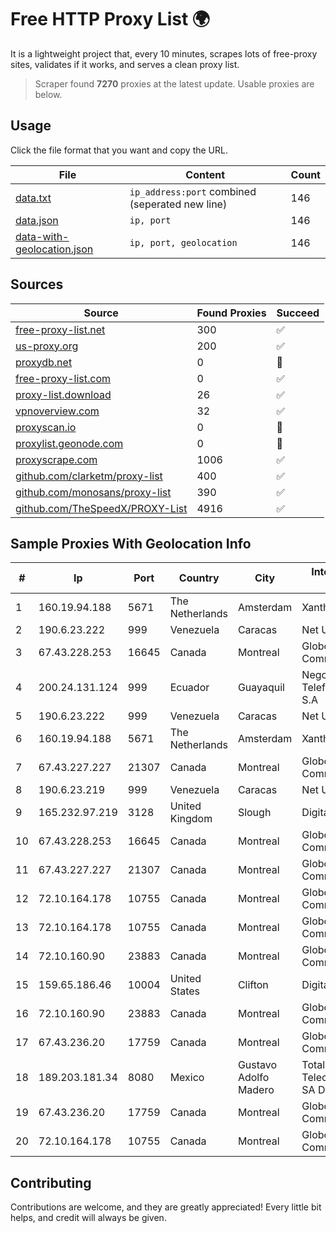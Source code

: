 
# Free HTTP Proxy List 🌍

It is a lightweight project that, every 10 minutes, scrapes lots of free-proxy sites, validates if it works, and serves a clean proxy list.


> Scraper found **7270** proxies at the latest update. Usable proxies are below.

## Usage

Click the file format that you want and copy the URL.


|File|Content|Count|
|----|-------|-----|
|[data.txt](https://raw.githubusercontent.com/themiralay/Proxy-List-World/master/data.txt)|`ip_address:port` combined (seperated new line)|146|
|[data.json](https://raw.githubusercontent.com/themiralay/Proxy-List-World/master/data.json)|`ip, port`|146|
|[data-with-geolocation.json](https://raw.githubusercontent.com/themiralay/Proxy-List-World/master/data-with-geolocation.json)|`ip, port, geolocation`|146|

## Sources

|Source|Found Proxies|Succeed|
|------|-------------|-------|
|[free-proxy-list.net](https://free-proxy-list.net)|300|✅|
|[us-proxy.org](https://www.us-proxy.org)|200|✅|
|[proxydb.net](http://proxydb.net)|0|🚫|
|[free-proxy-list.com](https://free-proxy-list.com/?page=&port=&type%5B%5D=http&type%5B%5D=https&up_time=0&search=Search)|0|✅|
|[proxy-list.download](https://www.proxy-list.download/HTTP)|26|✅|
|[vpnoverview.com](https://vpnoverview.com/privacy/anonymous-browsing/free-proxy-servers)|32|✅|
|[proxyscan.io](https://www.proxyscan.io)|0|🚫|
|[proxylist.geonode.com](https://proxylist.geonode.com/api/proxy-list?limit=300&page=1&sort_by=lastChecked&sort_type=desc&protocols=http,https)|0|🚫|
|[proxyscrape.com](https://api.proxyscrape.com/v2/?request=displayproxies&protocol=http&timeout=10000&country=all&ssl=all&anonymity=all)|1006|✅|
|[github.com/clarketm/proxy-list](https://raw.githubusercontent.com/clarketm/proxy-list/master/proxy-list-raw.txt)|400|✅|
|[github.com/monosans/proxy-list](https://raw.githubusercontent.com/monosans/proxy-list/main/proxies/http.txt)|390|✅|
|[github.com/TheSpeedX/PROXY-List](https://raw.githubusercontent.com/TheSpeedX/PROXY-List/master/http.txt)|4916|✅|


## Sample Proxies With Geolocation Info

|#|Ip|Port|Country|City|Internet Service Provider|
|-|--|----|-------|----|-------------------------|
|1|160.19.94.188|5671|The Netherlands|Amsterdam|Xantho UAB|
|2|190.6.23.222|999|Venezuela|Caracas|Net Uno|
|3|67.43.228.253|16645|Canada|Montreal|GloboTech Communications|
|4|200.24.131.124|999|Ecuador|Guayaquil|Negocios Y Telefonia Nedetel S.A|
|5|190.6.23.222|999|Venezuela|Caracas|Net Uno|
|6|160.19.94.188|5671|The Netherlands|Amsterdam|Xantho UAB|
|7|67.43.227.227|21307|Canada|Montreal|GloboTech Communications|
|8|190.6.23.219|999|Venezuela|Caracas|Net Uno|
|9|165.232.97.219|3128|United Kingdom|Slough|DigitalOcean, LLC|
|10|67.43.228.253|16645|Canada|Montreal|GloboTech Communications|
|11|67.43.227.227|21307|Canada|Montreal|GloboTech Communications|
|12|72.10.164.178|10755|Canada|Montreal|GloboTech Communications|
|13|72.10.164.178|10755|Canada|Montreal|GloboTech Communications|
|14|72.10.160.90|23883|Canada|Montreal|GloboTech Communications|
|15|159.65.186.46|10004|United States|Clifton|DigitalOcean, LLC|
|16|72.10.160.90|23883|Canada|Montreal|GloboTech Communications|
|17|67.43.236.20|17759|Canada|Montreal|GloboTech Communications|
|18|189.203.181.34|8080|Mexico|Gustavo Adolfo Madero|Total Play Telecomunicaciones SA De CV|
|19|67.43.236.20|17759|Canada|Montreal|GloboTech Communications|
|20|72.10.164.178|10755|Canada|Montreal|GloboTech Communications|



## Contributing

Contributions are welcome, and they are greatly appreciated! Every
little bit helps, and credit will always be given.

